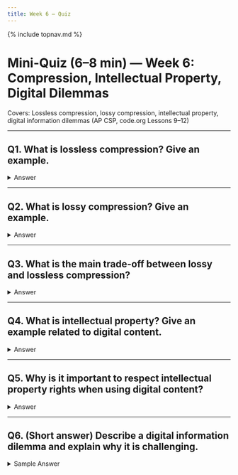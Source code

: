 ```yaml
---
title: Week 6 — Quiz
---
```

{% include topnav.md %}

# Mini-Quiz (6–8 min) — Week 6: Compression, Intellectual Property, Digital Dilemmas

Covers: Lossless compression, lossy compression, intellectual property, digital information dilemmas (AP CSP, code.org Lessons 9–12)

---

## Q1. What is lossless compression? Give an example.

<details markdown="1">
<summary>Answer</summary>
Lossless compression reduces file size without losing any information. The original data can be perfectly reconstructed. Example: ZIP files, PNG images.
</details>

---

## Q2. What is lossy compression? Give an example.

<details markdown="1">
<summary>Answer</summary>
Lossy compression reduces file size by removing some data, resulting in a loss of quality. The original data cannot be perfectly restored. Example: JPEG images, MP3 audio.
</details>

---

## Q3. What is the main trade-off between lossy and lossless compression?

<details markdown="1">
<summary>Answer</summary>
Lossy compression achieves smaller file sizes but loses some information, while lossless keeps all information but may not compress as much.
</details>

---

## Q4. What is intellectual property? Give an example related to digital content.

<details markdown="1">
<summary>Answer</summary>
Intellectual property refers to creations of the mind, such as inventions, art, music, or software, that are protected by law. Example: Copyrighted music, software code, or digital artwork.
</details>

---

## Q5. Why is it important to respect intellectual property rights when using digital content?

<details markdown="1">
<summary>Answer</summary>
Respecting intellectual property rights ensures creators are credited and compensated, and it is required by law. Using content without permission can be unethical or illegal.
</details>

---

## Q6. (Short answer) Describe a digital information dilemma and explain why it is challenging.

<details markdown="1">
<summary>Sample Answer</summary>
Example: Sharing copyrighted music online makes it easy for people to access, but it can hurt artists' income and break copyright laws. The challenge is balancing access to information with respecting creators' rights.
</details>
